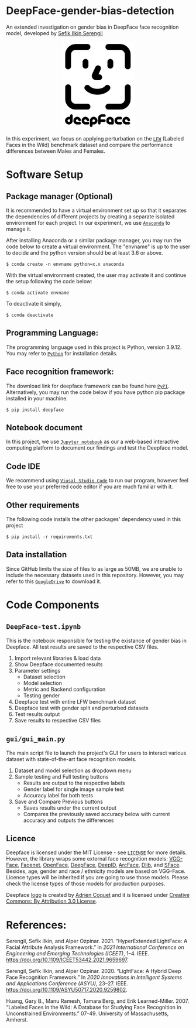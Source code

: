 # DeepFace-gender-bias-detection
An extended investigation on gender bias in DeepFace face recognition model, developed by [Sefik Ilkin Serengil](https://github.com/serengil/deepface)

<p align="center"><img src="./images/deepface-icon-labeled.png" width="200" height="240"></p>

In this experiment, we focus on applying perturbation on the [`LFW`](http://vis-www.cs.umass.edu/lfw/) (Labeled Faces in the Wild) benchmark dataset and compare the performance differences between Males and Females. 

# Software Setup
## Package manager (Optional)
It is recommended to have a virtual environment set up so that it separates the dependencies of different projects by creating a separate isolated environment for each project. In our experiment, we use [`Anaconda`](https://www.anaconda.com/products/distribution) to manage it. 

After installing Anaconda or a similar package manager, you may run the code below to create a virtual environment. The "envname" is up to the user to decide and the python version should be at least 3.6 or above. 
```shell
$ conda create -n envname python=x.x anaconda 
```

With the virtual environment created, the user may activate it and continue the setup following the code below: 
```shell
$ conda activate envname
```
To deactivate it simply, 
```shell
$ conda deactivate
```

## Programming Language:
The programming language used in this project is Python, version 3.9.12. You may refer to [`Python`](https://www.python.org/downloads/) for installation details. 

## Face recognition framework:
The download link for deepface framework can be found here [`PyPI`](https://pypi.org/project/deepface/). Alternatively, you may run the code below if you have python pip package installed in your machine. 
```shell
$ pip install deepface
```

## Notebook document
In this project, we use [`Jupyter notebook`](https://jupyter.org/install) as our a web-based interactive computing platform to document our findings and test the Deepface model. 

## Code IDE
We recommend using [`Viusal Studio Code`](https://code.visualstudio.com/download) to run our program, however feel free to use your preferred code editor if you are much familiar with it. 

## Other requirements
The following code installs the other packages' dependency used in this project
```shell
$ pip install -r requirements.txt
```

## Data installation
Since GitHub limits the size of files to as large as 50MB, we are unable to include the necessary datasets used in this repository. However, you may refer to this [`GoogleDrive`](https://drive.google.com/drive/folders/1rGlsjHWoje3PFhLIrgCu0pH5NIhvOLdb?usp=sharing) to download it. 

# Code Components
## `DeepFace-test.ipynb`
This is the notebook responsible for testing the existance of gender bias in Deepface. All test results are saved to the respective CSV files.

1. Import relevant libraries & load data
2. Show Deepface documented results
3. Parameter settings
    - Dataset selection
    - Model selection
    - Metric and Backend configuration
    - Testing gender
4. Deepface test with entire LFW benchmark dataset
5. Deepface test with gender split and perturbed datasets
6. Test results output 
7. Save results to respective CSV files  

## `gui/gui_main.py`
The main script file to launch the project's GUI for users to interact various dataset with state-of-the-art face recognition models. 

1. Dataset and model selection as dropdown menu
2. Sample testing and Full testing buttons
    - Results are output to the respective labels
    - Gender label for single image sample test
    - Accuracy label for both tests 
3. Save and Compare Previous buttons
    - Saves results under the current output 
    - Compares the previously saved accuracy below with current accuracy and outputs the differences

## Licence

Deepface is licensed under the MIT License - see [`LICENSE`](https://github.com/serengil/deepface/blob/master/LICENSE) for more details. However, the library wraps some external face recognition models: [VGG-Face](http://www.robots.ox.ac.uk/~vgg/software/vgg_face/), [Facenet](https://github.com/davidsandberg/facenet/blob/master/LICENSE.md), [OpenFace](https://github.com/iwantooxxoox/Keras-OpenFace/blob/master/LICENSE), [DeepFace](https://github.com/swghosh/DeepFace), [DeepID](https://github.com/Ruoyiran/DeepID/blob/master/LICENSE.md), [ArcFace](https://github.com/leondgarse/Keras_insightface/blob/master/LICENSE), [Dlib](https://github.com/davisking/dlib/blob/master/dlib/LICENSE.txt), and [SFace](https://github.com/opencv/opencv_zoo/blob/master/models/face_recognition_sface/LICENSE). Besides, age, gender and race / ethnicity models are based on VGG-Face. Licence types will be inherited if you are going to use those models. Please check the license types of those models for production purposes.

Deepface [logo](https://thenounproject.com/term/face-recognition/2965879/) is created by [Adrien Coquet](https://thenounproject.com/coquet_adrien/) and it is licensed under [Creative Commons: By Attribution 3.0 License](https://creativecommons.org/licenses/by/3.0/).

# References:
Serengil, Sefik Ilkin, and Alper Ozpinar. 2021. “HyperExtended
LightFace: A Facial Attribute Analysis Framework.” In *2021
International Conference on Engineering and Emerging Technologies
(ICEET)*, 1–4. IEEE. <https://doi.org/10.1109/ICEET53442.2021.9659697>.

Serengil, Sefik Ilkin, and Alper Ozpinar. 2020. “LightFace: A Hybrid
Deep Face Recognition Framework.” In *2020 Innovations in Intelligent
Systems and Applications Conference (ASYU)*, 23–27. IEEE.
<https://doi.org/10.1109/ASYU50717.2020.9259802>.

Huang, Gary B., Manu Ramesh, Tamara Berg, and Erik Learned-Miller. 2007.
“Labeled Faces in the Wild: A Database for Studying Face Recognition in
Unconstrained Environments.” 07-49. University of Massachusetts,
Amherst.